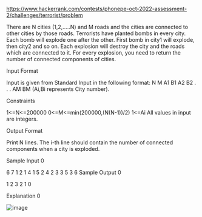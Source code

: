 https://www.hackerrank.com/contests/phonepe-oct-2022-assessment-2/challenges/terrorist/problem 

There are N cities (1,2,…..N) and M roads and the cities are connected to other cities by those roads. Terrorists have planted bombs in every city. Each bomb will explode one after the other. First bomb in city1 will explode, then city2 and so on.
Each explosion will destroy the city and the roads which are connected to it.
For every explosion, you need to return the number of connected components of cities.

Input Format

Input is given from Standard Input in the following format:
N M
A1 B1
A2 B2
.
.
.
AM BM
(Ai,Bi represents City number).

Constraints

1<=N<=200000
0<=M<=min(200000,(N(N-1))/2)
1<=Ai All values in input are integers.

Output Format

Print N lines.
The i-th line should contain the number of connected components when a city is exploded.

Sample Input 0

6 7
1 2
1 4
1 5
2 4
2 3
3 5
3 6
Sample Output 0

1
2
3
2
1
0


Explanation 0


![image](https://user-images.githubusercontent.com/66742842/194775915-6cc5bbdb-9d85-4d5b-93b0-175c107a0873.png)

